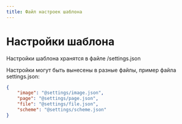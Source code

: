 ```yaml
---
title: Файл настроек шаблона
---
```


# Настройки шаблона

Настройки шаблона хранятся в файле /settings.json

Настройки могут быть вынесены в разные файлы, пример файла settings.json:
```json
{
    "image": "@settings/image.json",
    "page": "@settings/page.json",
    "file": "@settings/file.json",
    "scheme": "@settings/scheme.json"
}
```
